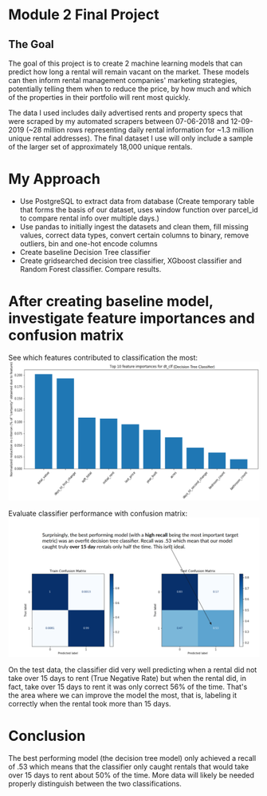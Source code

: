 # Module 2 Final Project

## The Goal

The goal of this project is to create 2 machine learning models that can predict how long a rental will remain vacant on the market. These models can then inform rental management companies' marketing strategies, potentially telling them when to reduce the price, by how much and which of the properties in their portfolio will rent most quickly.

The data I used includes daily advertised rents and property specs that were scraped by my automated scrapers between 07-06-2018 and 12-09-2019 (~28 million rows representing daily rental information for ~1.3 million unique rental addresses). The final dataset I use will only include a sample of the larger set of approximately 18,000 unique rentals.


# My Approach
* Use PostgreSQL to extract data from database (Create temporary table that forms the basis of our dataset, uses window function over parcel_id to compare rental info over multiple days.)
* Use pandas to initially ingest the datasets and clean them, fill missing values, correct data types, convert certain columns to binary, remove outliers, bin and one-hot encode columns
* Create baseline Decision Tree classifier
* Create gridsearched decision tree classifier, XGboost classifier and Random Forest classifier. Compare results.

# After creating baseline model, investigate feature importances and confusion matrix

See which features contributed to classification the most:
![img1](img/feature_importance.png)

Evaluate classifier performance with confusion matrix:
![img1](img/cnfs_matrix.png)

On the test data, the classifier did very well predicting when a rental did not take over 15 days to rent (True Negative Rate) but when the rental did, in fact, take over 15 days to rent it was only correct 56% of the time. That's the area where we can improve the model the most, that is, labeling it correctly when the rental took more than 15 days.


# Conclusion
The best performing model (the decision tree model) only achieved a recall of .53 which means that the classifier only caught rentals that would take over 15 days to rent about 50% of the time. More data will likely be needed properly distinguish between the two classifications.
